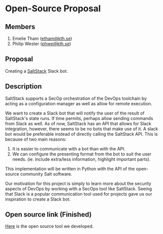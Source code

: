 # Open-Source Proposal

## Members
1. Emelie Tham (etham@kth.se)
2. Philip Wester (phwe@kth.se)

## Proposal
Creating a [SaltStack](https://github.com/saltstack/salt) Slack bot. 

## Description
SaltStack supports a SecOp orchestration of the DevOps toolchain by acting as a configuration manager as well as allow for remote execution. 

We want to create a Slack bot that will notify the user of the result of SaltStack's state runs. If time permits, perhaps allow sending commands from Slack as well. As of now, SaltStack has an API that allows for Slack integration, however, there seems to be no bots that make use of it. A slack bot would be preferable instead of directly calling the SaltStack API. This is because of two main reasons:
1. It is easier to communicate with a bot than with the API.
2. We can configure the presenting format from the bot to suit the user needs. (ie. include extra/less information, highlight important parts).

This implementation will be written in Python with the API of the open-source community Salt software.

Our motivation for this project is simply to learn more about the security aspects of DevOps by working with a SecOps tool like SaltStack. Seeing that Slack is a popular communication tool used for projects gave us our inspiration to create a Slack bot.

## Open source link (Finished)
[Here](https://github.com/emetha/Mr.SaltSlack) is the open source tool we developed.
